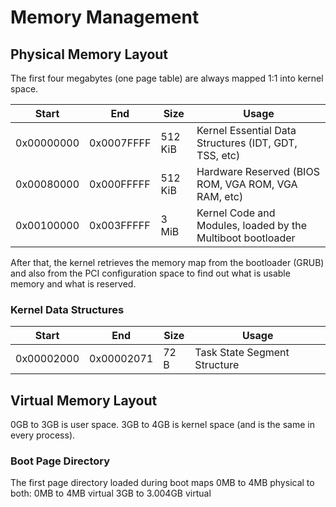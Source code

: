 # Memory Management

## Physical Memory Layout

The first four megabytes (one page table) are always mapped 1:1 into kernel space. 

| Start      | End        | Size     | Usage                                      									   |
| ---------- | ---------- | -------- | --------------------------------------------------------------------------------|
| 0x00000000 | 0x0007FFFF |  512 KiB | Kernel Essential Data Structures (IDT, GDT, TSS, etc)
| 0x00080000 | 0x000FFFFF |  512 KiB | Hardware Reserved (BIOS ROM, VGA ROM, VGA RAM, etc)
| 0x00100000 | 0x003FFFFF |    3 MiB | Kernel Code and Modules, loaded by the Multiboot bootloader

After that, the kernel retrieves the memory map from the bootloader (GRUB) and also from the PCI configuration space to find out what is usable memory and what is reserved.

### Kernel Data Structures

| Start      | End        | Size     | Usage                                      									   |
| ---------- | ---------- | -------- | --------------------------------------------------------------------------------|
| 0x00002000 | 0x00002071 |   72   B | Task State Segment Structure													   |

## Virtual Memory Layout

0GB to 3GB is user space.
3GB to 4GB is kernel space (and is the same in every process).

### Boot Page Directory

The first page directory loaded during boot maps 0MB to 4MB physical to both:
	0MB to 4MB virtual
	3GB to 3.004GB virtual
